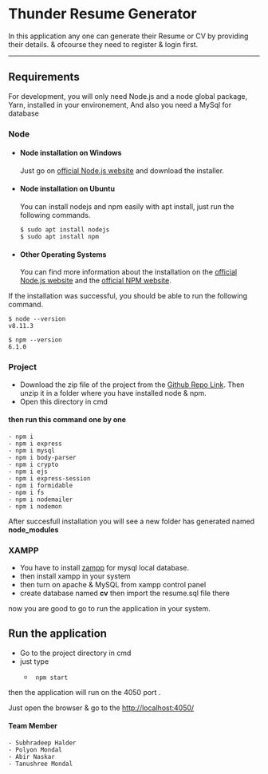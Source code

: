 # Thunder Resume Generator

In this application any one can generate their Resume or CV by providing their details. & ofcourse they need to register & login first.
____

## Requirements

For development, you will only need Node.js and a node global package, Yarn, installed in your environement, And also you need a MySql for database

### Node
- #### Node installation on Windows

  Just go on [official Node.js website](https://nodejs.org/en/download/) and download the installer.
  
- #### Node installation on Ubuntu
  You can install nodejs and npm easily with apt install, just run the following commands.

      $ sudo apt install nodejs
      $ sudo apt install npm

- #### Other Operating Systems
  You can find more information about the installation on the [official Node.js website](https://nodejs.org/) and the [official NPM website](https://npmjs.org/).

If the installation was successful, you should be able to run the following command.

    $ node --version
    v8.11.3

    $ npm --version
    6.1.0

### Project 
  
-  Download the zip file of the project from the [Github Repo Link](https://github.com/AbirN1234/Team_Thunder). Then unzip it in a folder where you have installed node & npm.
-  Open this directory in cmd
  
#### then run this command one by one
    - npm i
    - npm i express
    - npm i mysql
    - npm i body-parser
    - npm i crypto
    - npm i ejs
    - npm i express-session
    - npm i formidable
    - npm i fs
    - npm i nodemailer
    - npm i nodemon

After succesfull installation you will see a new folder has generated named **node_modules**

### XAMPP
  - You have to install [zampp](https://www.apachefriends.org/download.html) for mysql local database.
  - then install xampp in your system
  - then turn on apache & MySQL from xampp control panel
  - create database named **cv** then import the resume.sql file there
  
  now you are good to go to run the application in your system.
  
  
 ## Run the application
 
  - Go to the project directory in cmd 
  - just type 
    -      npm start
  
  then the application will run on the 4050 port .
  
  Just open the browser & go to the [http://localhost:4050/](http://localhost:4050/)
  
  
  
  
  
  #### Team Member
    - Subhradeep Halder
    - Polyon Mondal
    - Abir Naskar
    - Tanushree Mondal
  
